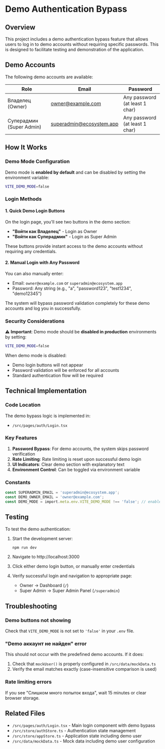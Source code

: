 # Demo Authentication Bypass

## Overview

This project includes a demo authentication bypass feature that allows users to log in to demo accounts without requiring specific passwords. This is designed to facilitate testing and demonstration of the application.

## Demo Accounts

The following demo accounts are available:

| Role       | Email                     | Password       |
|------------|---------------------------|----------------|
| Владелец (Owner)  | owner@example.com  | Any password (at least 1 char) |
| Суперадмин (Super Admin) | superadmin@ecosystem.app | Any password (at least 1 char) |

## How It Works

### Demo Mode Configuration

Demo mode is **enabled by default** and can be disabled by setting the environment variable:

```bash
VITE_DEMO_MODE=false
```

### Login Methods

#### 1. Quick Demo Login Buttons

On the login page, you'll see two buttons in the demo section:
- **"Войти как Владелец"** - Login as Owner
- **"Войти как Суперадмин"** - Login as Super Admin

These buttons provide instant access to the demo accounts without requiring any credentials.

#### 2. Manual Login with Any Password

You can also manually enter:
- Email: `owner@example.com` or `superadmin@ecosystem.app`
- Password: Any string (e.g., "a", "password123", "test1234", "demo12345")

The system will bypass password validation completely for these demo accounts and log you in successfully.

### Security Considerations

⚠️ **Important**: Demo mode should be **disabled in production** environments by setting:

```bash
VITE_DEMO_MODE=false
```

When demo mode is disabled:
- Demo login buttons will not appear
- Password validation will be enforced for all accounts
- Standard authentication flow will be required

## Technical Implementation

### Code Location

The demo bypass logic is implemented in:
- `/src/pages/auth/Login.tsx`

### Key Features

1. **Password Bypass**: For demo accounts, the system skips password verification
2. **Rate Limiting**: Rate limiting is reset upon successful demo login
3. **UI Indicators**: Clear demo section with explanatory text
4. **Environment Control**: Can be toggled via environment variable

### Constants

```typescript
const SUPERADMIN_EMAIL = 'superadmin@ecosystem.app';
const DEMO_OWNER_EMAIL = 'owner@example.com';
const DEMO_MODE = import.meta.env.VITE_DEMO_MODE !== 'false'; // enabled by default
```

## Testing

To test the demo authentication:

1. Start the development server:
   ```bash
   npm run dev
   ```

2. Navigate to http://localhost:3000

3. Click either demo login button, or manually enter credentials

4. Verify successful login and navigation to appropriate page:
   - Owner → Dashboard (`/`)
   - Super Admin → Super Admin Panel (`/superadmin`)

## Troubleshooting

### Demo buttons not showing

Check that `VITE_DEMO_MODE` is not set to `'false'` in your `.env` file.

### "Demo аккаунт не найден" error

This should not occur with the predefined demo accounts. If it does:
1. Check that `mockUser()` is properly configured in `/src/data/mockData.ts`
2. Verify the email matches exactly (case-insensitive comparison is used)

### Rate limiting errors

If you see "Слишком много попыток входа", wait 15 minutes or clear browser storage.

## Related Files

- `/src/pages/auth/Login.tsx` - Main login component with demo bypass
- `/src/store/authStore.ts` - Authentication state management
- `/src/store/appStore.ts` - Application state including demo user
- `/src/data/mockData.ts` - Mock data including demo user configuration
